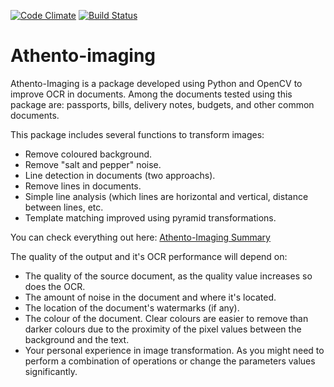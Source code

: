 [![Code Climate](https://codeclimate.com/repos/55394aa2e30ba00af8001be9/badges/8ee3783737be9e27c1f0/gpa.svg)](https://codeclimate.com/repos/55394aa2e30ba00af8001be9/feed) [![Build Status](https://travis-ci.org/rafaharo/athento-imaging.svg?branch=master)](https://travis-ci.org/rafaharo/athento-imaging)

# Athento-imaging

Athento-Imaging is a package developed using Python and OpenCV to improve OCR in
documents. Among the documents tested using this package are: passports, bills,
delivery notes, budgets, and other common documents.

This package includes several functions to transform images:

- Remove coloured background.
- Remove "salt and pepper" noise.
- Line detection in documents (two approachs).
- Remove lines in documents.
- Simple line analysis (which lines are horizontal and vertical, distance between lines, etc.
- Template matching improved using pyramid transformations.


You can check everything out here: [Athento-Imaging Summary](<docs/SUMMARY.md>)

The quality of the output and it's OCR performance will depend on:

- The quality of the source document, as the quality value increases so does the OCR.
- The amount of noise in the document and where it's located.
- The location of the document's watermarks (if any).
- The colour of the document. Clear colours are easier to remove than darker colours due to the proximity of the pixel values between the background and the text.
- Your personal experience in image transformation. As you might need to perform  a combination of operations or change the parameters values significantly.
